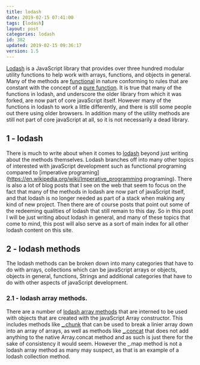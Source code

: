```yaml
---
title: lodash
date: 2019-02-15 07:41:00
tags: [lodash]
layout: post
categories: lodash
id: 382
updated: 2019-02-15 09:36:17
version: 1.5
---
```


[Lodash](https://en.wikipedia.org/wiki/Lodash) is a JavaScript library that provides over three hundred modular utility functions to help work with arrays, functions, and objects in general. Many of the methods are [functional](https://en.wikipedia.org/wiki/Functional_programming) in nature conforming to rules that are constant with the concept of a [pure function](https://en.wikipedia.org/wiki/Pure_function). It is true that many of the functions in lodash, and underscore the older library from which it was forked, are now part of core javaScript itself. However many of the functions in lodash to work a little differently, and there is still some people out there using older browsers. In addition many of the utility methods are still not part of core javaScript at all, so it is not necessarily a dead library.


<!-- more -->

## 1 - lodash

There is much to write about when it comes to [lodash](https://lodash.com/) beyond just writing about the methods themselves. Lodash branches off into many other topics of interested with javaScript development such as functional programing compared to [imperative programing](https://en.wikipedia.org/wiki/Imperative_programming programing). There is also a lot of blog posts that I see on the web that seem to focus on the fact that many of the methods in lodash are now part of javaScript itself, and that lodash is no longer needed as part of a stack when making any kind of new project. Then there are of course posts that point out some of the redeeming qualities of lodash that still remain to this day. So in this post I will be just writing about lodash in general, and many of these topics that come to mind, this post will also serve as a sort of main index for all other lodash content on this site.

## 2  - lodash methods

The lodash methods can be broken down into many categories that have to do with arrays, collections which can be javaScript arrays or objects, objects in general, functions, Strings and additional categories that have to do with other aspects of javaScript development.

### 2.1 - lodash array methods.

There are a number of [lodash array methods](/2019/02/14/lodash_array/) that are interned to be used with objects that are created with the javaScript Array constructor. This includes methods like [\_.chunk](/2017/09/13/lodash-chunk/) that can be used to break a linier array down into an array of arrays, as well as methods like [\_.concat](/2018/08/02/lodash_concat/) that does not add anything to the native Array.concat method and as such is just there for the sake of consistency it would seem. However the \_.map method is not a lodash array method as many may suspect, as that is an example of a lodash collection method.